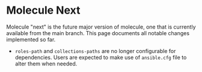 # Molecule Next

Molecule "next" is the future major version of molecule, one that is currently
available from the main branch. This page documents all notable changes
implemented so far.

- `roles-path` and `collections-paths` are no longer configurable for
  dependencies. Users are expected to make use of `ansible.cfg` file to
  alter them when needed.
